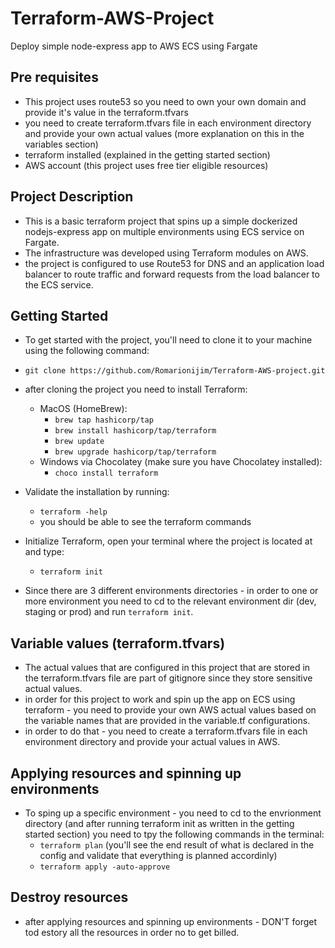 
# Terraform-AWS-Project
Deploy simple node-express app to AWS ECS using Fargate




## Pre requisites
* This project uses route53 so you need to own your own domain and provide it's value in the terraform.tfvars
* you need to create terraform.tfvars file in each environment directory and provide your own actual values (more explanation on this in the variables section)
* terraform installed (explained in the getting started section)
* AWS account (this project uses free tier eligible resources)
## Project Description
* This is a basic terraform project that spins up a simple dockerized nodejs-express app on multiple environments using ECS service on Fargate.
* The infrastructure was developed using Terraform modules on AWS.
* the project is configured to use Route53 for DNS and an application load balancer to route traffic and forward requests from the load balancer to the ECS service. 

## Getting Started 
* To get started with the project, you'll need to clone it to your machine using the following command:
* `git clone https://github.com/Romarionijim/Terraform-AWS-project.git`
* after cloning the project you need to install Terraform:
    
    * MacOS (HomeBrew):
        * `brew tap hashicorp/tap`
        * `brew install hashicorp/tap/terraform`
        * `brew update`
        * `brew upgrade hashicorp/tap/terraform`
    * Windows via Chocolatey (make sure you have Chocolatey installed):
        * `choco install terraform`
* Validate the installation by running:
    * `terraform -help`
    * you should be able to see the terraform commands
* Initialize Terraform, open your terminal where the project is located at and type:
    * `terraform init`
* Since there are 3 different environments directories -  in order to one or more environment you need to cd to the relevant environment dir (dev, staging or prod) and run `terraform init`.
## Variable values (terraform.tfvars)
* The actual values that are configured in this project that are stored in the terraform.tfvars file are part of gitignore since they store sensitive actual values.
* in order for this project to work and spin up the app on ECS using terraform - you need to provide your own AWS actual values based on the variable names that are provided in the variable.tf configurations.
* in order to do that - you need to create a terraform.tfvars file in each environment directory and provide your actual values in AWS.
## Applying resources and spinning up environments
* To sping up a specific environment - you need to cd to the envrionment directory (and after running terraform init as written in the getting started section) you need to tpy the following commands in the terminal:
    * `terraform plan` (you'll see the end result of what is declared in the config and validate that everything is planned accordinly)
    * `terraform apply -auto-approve`
## Destroy resources
* after applying resources and spinning up environments - DON'T forget tod estory all the resources in order no to get billed.
